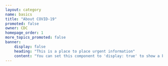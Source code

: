 ```yaml
---
layout: category
name: basics
title: "About COVID-19"
promoted: false
owner: CDC
homepage_order: 1
more_topics_promoted: false
banner:
    display: false
    heading: "This is a place to place urgent information"
    content: "You can set this component to 'display: true' to show a banner at the top of the page."
---
```

